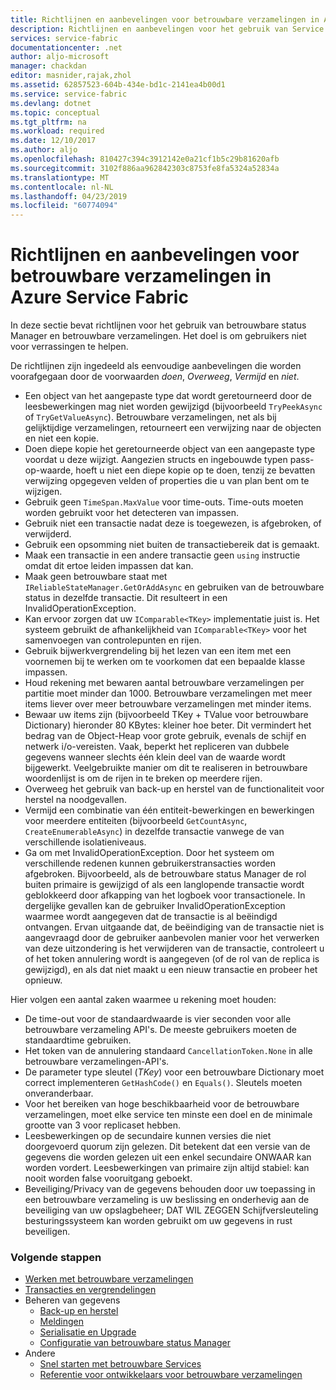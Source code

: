 ```yaml
---
title: Richtlijnen en aanbevelingen voor betrouwbare verzamelingen in Azure Service Fabric | Microsoft Docs
description: Richtlijnen en aanbevelingen voor het gebruik van Service Fabric Reliable Collections
services: service-fabric
documentationcenter: .net
author: aljo-microsoft
manager: chackdan
editor: masnider,rajak,zhol
ms.assetid: 62857523-604b-434e-bd1c-2141ea4b00d1
ms.service: service-fabric
ms.devlang: dotnet
ms.topic: conceptual
ms.tgt_pltfrm: na
ms.workload: required
ms.date: 12/10/2017
ms.author: aljo
ms.openlocfilehash: 810427c394c3912142e0a21cf1b5c29b81620afb
ms.sourcegitcommit: 3102f886aa962842303c8753fe8fa5324a52834a
ms.translationtype: MT
ms.contentlocale: nl-NL
ms.lasthandoff: 04/23/2019
ms.locfileid: "60774094"
---
```

# <a name="guidelines-and-recommendations-for-reliable-collections-in-azure-service-fabric"></a>Richtlijnen en aanbevelingen voor betrouwbare verzamelingen in Azure Service Fabric
In deze sectie bevat richtlijnen voor het gebruik van betrouwbare status Manager en betrouwbare verzamelingen. Het doel is om gebruikers niet voor verrassingen te helpen.

De richtlijnen zijn ingedeeld als eenvoudige aanbevelingen die worden voorafgegaan door de voorwaarden *doen*, *Overweeg*, *Vermijd* en *niet*.

* Een object van het aangepaste type dat wordt geretourneerd door de leesbewerkingen mag niet worden gewijzigd (bijvoorbeeld `TryPeekAsync` of `TryGetValueAsync`). Betrouwbare verzamelingen, net als bij gelijktijdige verzamelingen, retourneert een verwijzing naar de objecten en niet een kopie.
* Doen diepe kopie het geretourneerde object van een aangepaste type voordat u deze wijzigt. Aangezien structs en ingebouwde typen pass-op-waarde, hoeft u niet een diepe kopie op te doen, tenzij ze bevatten verwijzing opgegeven velden of properties die u van plan bent om te wijzigen.
* Gebruik geen `TimeSpan.MaxValue` voor time-outs. Time-outs moeten worden gebruikt voor het detecteren van impassen.
* Gebruik niet een transactie nadat deze is toegewezen, is afgebroken, of verwijderd.
* Gebruik een opsomming niet buiten de transactiebereik dat is gemaakt.
* Maak een transactie in een andere transactie geen `using` instructie omdat dit ertoe leiden impassen dat kan.
* Maak geen betrouwbare staat met `IReliableStateManager.GetOrAddAsync` en gebruiken van de betrouwbare status in dezelfde transactie. Dit resulteert in een InvalidOperationException.
* Kan ervoor zorgen dat uw `IComparable<TKey>` implementatie juist is. Het systeem gebruikt de afhankelijkheid van `IComparable<TKey>` voor het samenvoegen van controlepunten en rijen.
* Gebruik bijwerkvergrendeling bij het lezen van een item met een voornemen bij te werken om te voorkomen dat een bepaalde klasse impassen.
* Houd rekening met bewaren aantal betrouwbare verzamelingen per partitie moet minder dan 1000. Betrouwbare verzamelingen met meer items liever over meer betrouwbare verzamelingen met minder items.
* Bewaar uw items zijn (bijvoorbeeld TKey + TValue voor betrouwbare Dictionary) hieronder 80 KBytes: kleiner hoe beter. Dit vermindert het bedrag van de Object-Heap voor grote gebruik, evenals de schijf en netwerk i/o-vereisten. Vaak, beperkt het repliceren van dubbele gegevens wanneer slechts één klein deel van de waarde wordt bijgewerkt. Veelgebruikte manier om dit te realiseren in betrouwbare woordenlijst is om de rijen in te breken op meerdere rijen.
* Overweeg het gebruik van back-up en herstel van de functionaliteit voor herstel na noodgevallen.
* Vermijd een combinatie van één entiteit-bewerkingen en bewerkingen voor meerdere entiteiten (bijvoorbeeld `GetCountAsync`, `CreateEnumerableAsync`) in dezelfde transactie vanwege de van verschillende isolatieniveaus.
* Ga om met InvalidOperationException. Door het systeem om verschillende redenen kunnen gebruikerstransacties worden afgebroken. Bijvoorbeeld, als de betrouwbare status Manager de rol buiten primaire is gewijzigd of als een langlopende transactie wordt geblokkeerd door afkapping van het logboek voor transactionele. In dergelijke gevallen kan de gebruiker InvalidOperationException waarmee wordt aangegeven dat de transactie is al beëindigd ontvangen. Ervan uitgaande dat, de beëindiging van de transactie niet is aangevraagd door de gebruiker aanbevolen manier voor het verwerken van deze uitzondering is het verwijderen van de transactie, controleert u of het token annulering wordt is aangegeven (of de rol van de replica is gewijzigd), en als dat niet maakt u een nieuw transactie en probeer het opnieuw.  

Hier volgen een aantal zaken waarmee u rekening moet houden:

* De time-out voor de standaardwaarde is vier seconden voor alle betrouwbare verzameling API's. De meeste gebruikers moeten de standaardtime gebruiken.
* Het token van de annulering standaard `CancellationToken.None` in alle betrouwbare verzamelingen-API's.
* De parameter type sleutel (*TKey*) voor een betrouwbare Dictionary moet correct implementeren `GetHashCode()` en `Equals()`. Sleutels moeten onveranderbaar.
* Voor het bereiken van hoge beschikbaarheid voor de betrouwbare verzamelingen, moet elke service ten minste een doel en de minimale grootte van 3 voor replicaset hebben.
* Leesbewerkingen op de secundaire kunnen versies die niet doorgevoerd quorum zijn gelezen.
  Dit betekent dat een versie van de gegevens die worden gelezen uit een enkel secundaire ONWAAR kan worden vordert.
  Leesbewerkingen van primaire zijn altijd stabiel: kan nooit worden false vooruitgang geboekt.
* Beveiliging/Privacy van de gegevens behouden door uw toepassing in een betrouwbare verzameling is uw beslissing en onderhevig aan de beveiliging van uw opslagbeheer; DAT WIL ZEGGEN Schijfversleuteling besturingssysteem kan worden gebruikt om uw gegevens in rust beveiligen.  

### <a name="next-steps"></a>Volgende stappen
* [Werken met betrouwbare verzamelingen](service-fabric-work-with-reliable-collections.md)
* [Transacties en vergrendelingen](service-fabric-reliable-services-reliable-collections-transactions-locks.md)
* Beheren van gegevens
  * [Back-up en herstel](service-fabric-reliable-services-backup-restore.md)
  * [Meldingen](service-fabric-reliable-services-notifications.md)
  * [Serialisatie en Upgrade](service-fabric-application-upgrade-data-serialization.md)
  * [Configuratie van betrouwbare status Manager](service-fabric-reliable-services-configuration.md)
* Andere
  * [Snel starten met betrouwbare Services](service-fabric-reliable-services-quick-start.md)
  * [Referentie voor ontwikkelaars voor betrouwbare verzamelingen](https://msdn.microsoft.com/library/azure/microsoft.servicefabric.data.collections.aspx)
